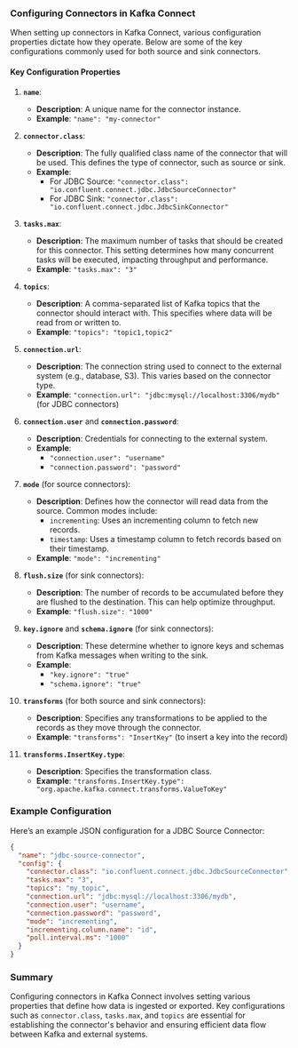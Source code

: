 ### Configuring Connectors in Kafka Connect

When setting up connectors in Kafka Connect, various configuration properties dictate how they operate. Below are some of the key configurations commonly used for both source and sink connectors.

#### Key Configuration Properties

1. **`name`**:
   - **Description**: A unique name for the connector instance.
   - **Example**: `"name": "my-connector"`

2. **`connector.class`**:
   - **Description**: The fully qualified class name of the connector that will be used. This defines the type of connector, such as source or sink.
   - **Example**: 
     - For JDBC Source: `"connector.class": "io.confluent.connect.jdbc.JdbcSourceConnector"`
     - For JDBC Sink: `"connector.class": "io.confluent.connect.jdbc.JdbcSinkConnector"`

3. **`tasks.max`**:
   - **Description**: The maximum number of tasks that should be created for this connector. This setting determines how many concurrent tasks will be executed, impacting throughput and performance.
   - **Example**: `"tasks.max": "3"`

4. **`topics`**:
   - **Description**: A comma-separated list of Kafka topics that the connector should interact with. This specifies where data will be read from or written to.
   - **Example**: `"topics": "topic1,topic2"`

5. **`connection.url`**:
   - **Description**: The connection string used to connect to the external system (e.g., database, S3). This varies based on the connector type.
   - **Example**: `"connection.url": "jdbc:mysql://localhost:3306/mydb"` (for JDBC connectors)

6. **`connection.user`** and **`connection.password`**:
   - **Description**: Credentials for connecting to the external system.
   - **Example**: 
     - `"connection.user": "username"`
     - `"connection.password": "password"`

7. **`mode`** (for source connectors):
   - **Description**: Defines how the connector will read data from the source. Common modes include:
     - `incrementing`: Uses an incrementing column to fetch new records.
     - `timestamp`: Uses a timestamp column to fetch records based on their timestamp.
   - **Example**: `"mode": "incrementing"`

8. **`flush.size`** (for sink connectors):
   - **Description**: The number of records to be accumulated before they are flushed to the destination. This can help optimize throughput.
   - **Example**: `"flush.size": "1000"`

9. **`key.ignore`** and **`schema.ignore`** (for sink connectors):
   - **Description**: These determine whether to ignore keys and schemas from Kafka messages when writing to the sink.
   - **Example**: 
     - `"key.ignore": "true"`
     - `"schema.ignore": "true"`

10. **`transforms`** (for both source and sink connectors):
    - **Description**: Specifies any transformations to be applied to the records as they move through the connector.
    - **Example**: `"transforms": "InsertKey"` (to insert a key into the record)

11. **`transforms.InsertKey.type`**:
    - **Description**: Specifies the transformation class. 
    - **Example**: `"transforms.InsertKey.type": "org.apache.kafka.connect.transforms.ValueToKey"`

### Example Configuration

Here’s an example JSON configuration for a JDBC Source Connector:

```json
{
  "name": "jdbc-source-connector",
  "config": {
    "connector.class": "io.confluent.connect.jdbc.JdbcSourceConnector",
    "tasks.max": "3",
    "topics": "my_topic",
    "connection.url": "jdbc:mysql://localhost:3306/mydb",
    "connection.user": "username",
    "connection.password": "password",
    "mode": "incrementing",
    "incrementing.column.name": "id",
    "poll.interval.ms": "1000"
  }
}
```

### Summary

Configuring connectors in Kafka Connect involves setting various properties that define how data is ingested or exported. Key configurations such as `connector.class`, `tasks.max`, and `topics` are essential for establishing the connector's behavior and ensuring efficient data flow between Kafka and external systems.